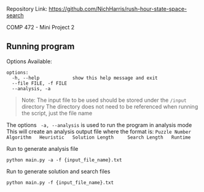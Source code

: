 
Repository Link: https://github.com/NichHarris/rush-hour-state-space-search

COMP 472 - Mini Project 2
## Running program

Options Available:
```
options:
  -h, --help            show this help message and exit
  --file FILE, -f FILE
  --analysis, -a
```

>Note: The input file to be used should be stored under the `/input` directory
>The directory does not need to be referenced when running the script, just the file name

The options ``` -a, --analysis``` is used to run the program in analysis mode
This will create an analysis output file where the format is:
```Puzzle Number	 Algorithm	 Heuristic	 Solution Length	 Search Length	 Runtime```

Run to generate analysis file
```
python main.py -a -f {input_file_name}.txt
```

Run to generate solution and search files
```
python main.py -f {input_file_name}.txt
```